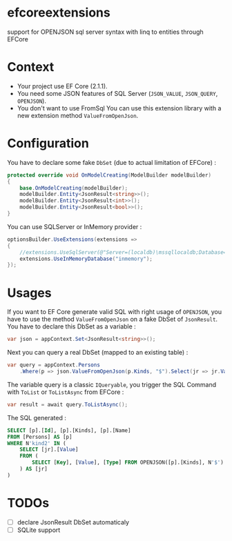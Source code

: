 # efcoreextensions
support for OPENJSON sql server syntax with linq to entities through EFCore

# Context
- Your project use EF Core (2.1.1).
- You need some JSON features of SQL Server (```JSON_VALUE```, ```JSON_QUERY```, ```OPENJSON```).
- You don't want to use FromSql
You can use this extension library with a new extension method ```ValueFromOpenJson```. 

# Configuration
You have to declare some fake ```DbSet``` (due to actual limitation of EFCore) :
```csharp
protected override void OnModelCreating(ModelBuilder modelBuilder)
{
    base.OnModelCreating(modelBuilder);
    modelBuilder.Entity<JsonResult<string>>();
    modelBuilder.Entity<JsonResult<int>>();
    modelBuilder.Entity<JsonResult<bool>>();
}
```
You can use SQLServer or InMemory provider :
```csharp
optionsBuilder.UseExtensions(extensions =>
{
    //extensions.UseSqlServer(@"Server=(localdb)\mssqllocaldb;Database=testdbapp2;Trusted_Connection=True;");
    extensions.UseInMemoryDatabase("inmemory");
});
```

# Usages
If you want to EF Core generate valid SQL with right usage of ```OPENJSON```, you have to use the method ```ValueFromOpenJson``` on a fake DbSet of ```JsonResult```. You have to declare this DbSet as a variable :
```csharp
var json = appContext.Set<JsonResult<string>>();
```
Next you can query a real DbSet (mapped to an existing table) :
```csharp
var query = appContext.Persons
    .Where(p => json.ValueFromOpenJson(p.Kinds, "$").Select(jr => jr.Value).Contains("kind2"));
```
The variable query is a classic ```IQueryable```, you trigger the SQL Command with ```ToList``` or ```ToListAsync``` from EFCore :
```csharp
var result = await query.ToListAsync();
```
The SQL generated :
```SQL
SELECT [p].[Id], [p].[Kinds], [p].[Name]
FROM [Persons] AS [p]
WHERE N'kind2' IN (
    SELECT [jr].[Value]
    FROM (
        SELECT [Key], [Value], [Type] FROM OPENJSON([p].[Kinds], N'$')
    ) AS [jr]
)
```

# TODOs
- [ ] declare JsonResult DbSet automaticaly
- [ ] SQLite support
